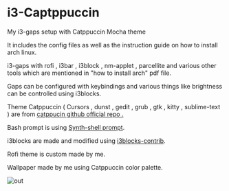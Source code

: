 # i3-Captppuccin

My i3-gaps setup with Catppuccin Mocha theme

It includes the config files as well as the instruction guide on how to install arch linux.

i3-gaps with rofi , i3bar , i3block , nm-applet , parcellite and various other tools which are mentioned in "how to install arch" pdf file.

Gaps can be configured with keybindings and various things like brightness can be controlled using i3blocks.

Theme Catppuccin ( Cursors , dunst , gedit , grub , gtk , kitty , sublime-text ) are from [catppucin github official repo .](https://github.com/catppuccin/catppuccin.git)

Bash prompt is using [Synth-shell prompt](https://github.com/andresgongora/synth-shell.git).

i3blocks are made and modified using [i3blocks-contrib](https://github.com/vivien/i3blocks-contrib.git).

Rofi theme is custom made by me.

Wallpaper made by me using Catppuccin color palette.

![out](https://user-images.githubusercontent.com/99326134/193569099-ae478247-1c05-4dbf-9f38-92ce3156c41f.png)

